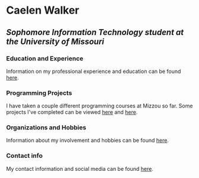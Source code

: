 # Caelen Walker

## _Sophomore Information Technology student at the University of Missouri_

### Education and Experience
Information on my professional experience and education can be found [here](experience.md).

### Programming Projects
I have taken a couple different programming courses at Mizzou so far. Some projects I've completed can be viewed [here](project.md) and [here](project2.md).

### Organizations and Hobbies
Information about my involvement and hobbies can be found [here](hobbies.md).

### Contact info
My contact information and social media can be found [here](info.md).
